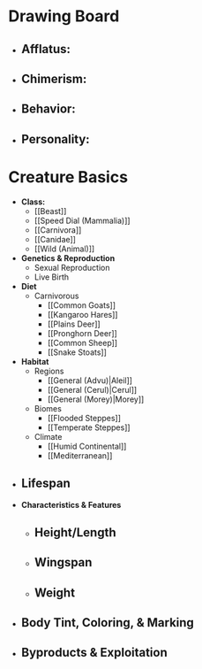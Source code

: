 # Drawing Board
- **Afflatus:**
	- 
- **Chimerism:**
	- 
- **Behavior:**
	- 
- **Personality:**
	- 
# Creature Basics
- **Class:**
	- [[Beast]]
	- [[Speed Dial (Mammalia)]]
	- [[Carnivora]]
	- [[Canidae]]
	- [[Wild (Animal)]]
- **Genetics & Reproduction**
	- Sexual Reproduction
	- Live Birth
- **Diet**
	- Carnivorous
		- [[Common Goats]]
		- [[Kangaroo Hares]]
		- [[Plains Deer]]
		- [[Pronghorn Deer]]
		- [[Common Sheep]]
		- [[Snake Stoats]]
- **Habitat**
	- Regions
		- [[General (Advu)|Aleil]]
		- [[General (Cerul)|Cerul]]
		- [[General (Morey)|Morey]]
	- Biomes
		- [[Flooded Steppes]]
		- [[Temperate Steppes]]
	- Climate
		- [[Humid Continental]]
		- [[Mediterranean]]
- **Lifespan**
	- 
- **Characteristics & Features**
	- Height/Length
		- 
	- Wingspan
		- 
	- Weight
		- 
- **Body Tint, Coloring, & Marking**
	- 
- **Byproducts & Exploitation**
	- 